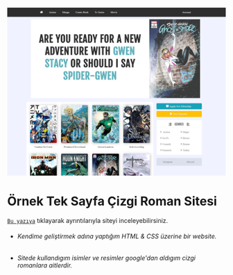 ![Kodun geneli](https://github.com/Lawhoer/Ornek-Website/blob/main/sitenin%20goruntusu.png)

# Örnek Tek Sayfa Çizgi Roman Sitesi
[`Bu yazıya`](https://lawhoer.github.io/cizgiroman-sitesi/) tıklayarak ayrıntılarıyla siteyi inceleyebilirsiniz.
- ###### Kendime geliştirmek adına yaptığım HTML & CSS üzerine bir website.
- ###### Sitede kullandıgım isimler ve resimler google'dan aldıgım cizgi romanlara aitlerdir.


